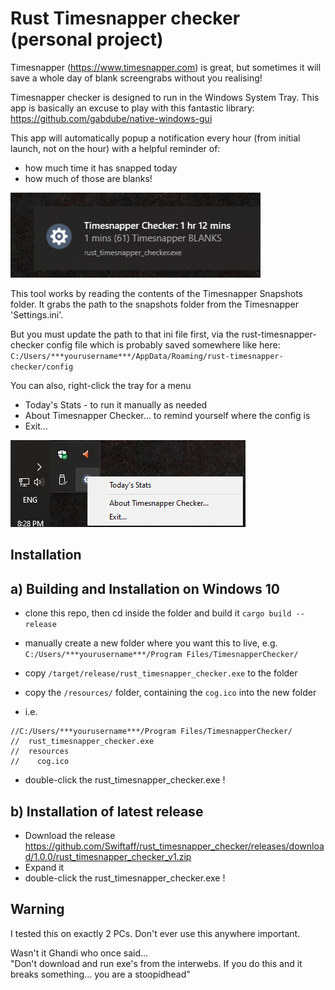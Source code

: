 # Rust Timesnapper checker (personal project)

Timesnapper (https://www.timesnapper.com) is great, but sometimes it will save a whole day of blank screengrabs without you realising!

Timesnapper checker is designed to run in the Windows System Tray.
This app is basically an excuse to play with this fantastic library: https://github.com/gabdube/native-windows-gui

This app will automatically popup a notification every hour (from initial launch, not on the hour) with a helpful reminder of:

-   how much time it has snapped today
-   how much of those are blanks!

![Timesnapper checker - Hourly Notification](/readme_pics/readme_0.png)

This tool works by reading the contents of the Timesnapper Snapshots folder.
It grabs the path to the snapshots folder from the Timesnapper 'Settings.ini'.

But you must update the path to that ini file first, via the rust-timesnapper-checker config file which is probably saved somewhere like here:<br>
`C:/Users/***yourusername***/AppData/Roaming/rust-timesnapper-checker/config`

You can also, right-click the tray for a menu

-   Today's Stats - to run it manually as needed
-   About Timesnapper Checker... to remind yourself where the config is
-   Exit...

![Timesnapper checker - Tray Icon Menu](/readme_pics/readme_1.png)

## Installation

## a) Building and Installation on Windows 10

-   clone this repo, then cd inside the folder and build it
    `cargo build --release`

-   manually create a new folder where you want this to live, e.g.
    `C:/Users/***yourusername***/Program Files/TimesnapperChecker/`

-   copy `/target/release/rust_timesnapper_checker.exe` to the folder

-   copy the `/resources/` folder, containing the `cog.ico` into the new folder

-   i.e.

```
//C:/Users/***yourusername***/Program Files/TimesnapperChecker/
//  rust_timesnapper_checker.exe
//  resources
//    cog.ico
```

-   double-click the rust_timesnapper_checker.exe !

## b) Installation of latest release

-   Download the release https://github.com/Swiftaff/rust_timesnapper_checker/releases/download/1.0.0/rust_timesnapper_checker_v1.zip
-   Expand it
-   double-click the rust_timesnapper_checker.exe !

## Warning

I tested this on exactly 2 PCs. Don't ever use this anywhere important.

Wasn't it Ghandi who once said...<br>
"Don't download and run exe's from the interwebs. If you do this and it breaks something... you are a stoopidhead"
